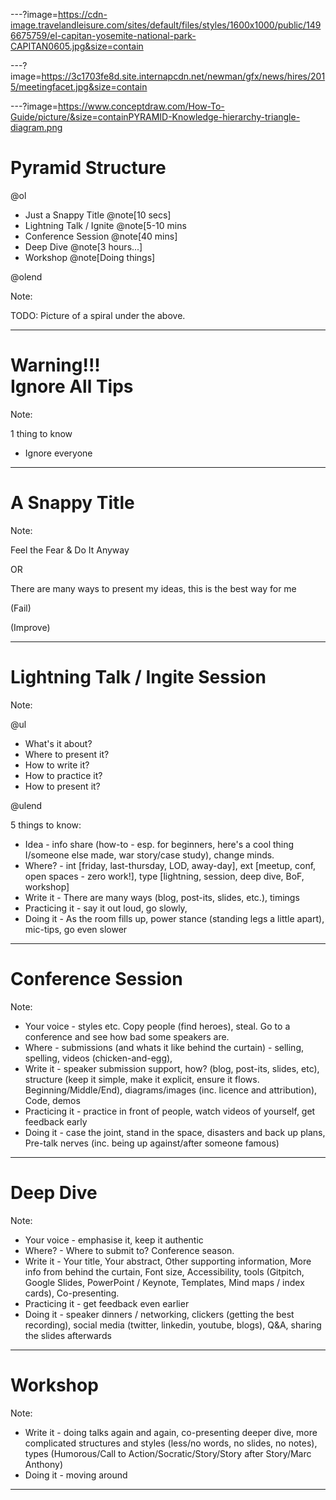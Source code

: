 ---?image=https://cdn-image.travelandleisure.com/sites/default/files/styles/1600x1000/public/1496675759/el-capitan-yosemite-national-park-CAPITAN0605.jpg&size=contain

---?image=https://3c1703fe8d.site.internapcdn.net/newman/gfx/news/hires/2015/meetingfacet.jpg&size=contain

---?image=https://www.conceptdraw.com/How-To-Guide/picture/&size=containPYRAMID-Knowledge-hierarchy-triangle-diagram.png
# Pyramid Structure

@ol

* Just a Snappy Title @note[10 secs]
* Lightning Talk / Ignite @note[5-10 mins
* Conference Session @note[40 mins]
* Deep Dive @note[3 hours...]
* Workshop @note[Doing things]

@olend

Note:

TODO: Picture of a spiral under the above.

---

# Warning!!!</br>Ignore All Tips

Note:

1 thing to know

* Ignore everyone

---

# A Snappy Title

Note:

Feel the Fear & Do It Anyway 

OR 

There are many ways to present my ideas, this is the best way for me

(Fail)

(Improve)

---

# Lightning Talk / Ingite Session

Note:

@ul

* What's it about?
* Where to present it?
* How to write it?
* How to practice it?
* How to present it? 

@ulend

5 things to know:
 
* Idea - info share (how-to - esp. for beginners, here's a cool thing I/someone else made, war story/case study), change minds.
* Where? - int [friday, last-thursday, LOD, away-day], ext [meetup, conf, open spaces - zero work!], type [lightning, session, deep dive, BoF, workshop]
* Write it - There are many ways (blog, post-its, slides, etc.), timings
* Practicing it - say it out loud, go slowly, 
* Doing it - As the room fills up, power stance (standing legs a little apart), mic-tips, go even slower

---

# Conference Session

Note:

* Your voice - styles etc.  Copy people (find heroes), steal. Go to a conference and see how bad some speakers are. 
* Where - submissions (and whats it like behind the curtain) - selling, spelling, videos (chicken-and-egg),
* Write it - speaker submission support, how? (blog, post-its, slides, etc), structure (keep it simple, make it explicit, ensure it flows. Beginning/Middle/End), diagrams/images (inc. licence and attribution), Code, demos
* Practicing it - practice in front of people, watch videos of yourself, get feedback early
* Doing it - case the joint, stand in the space, disasters and back up plans, Pre-talk nerves (inc. being up against/after someone famous)

---

# Deep Dive

Note:

* Your voice - emphasise it, keep it authentic
* Where? - Where to submit to? Conference season.
* Write it - Your title, Your abstract, Other supporting information, More info from behind the curtain, Font size, Accessibility, tools (Gitpitch, Google Slides, PowerPoint / Keynote, Templates, Mind maps / index cards), Co-presenting.
* Practicing it - get feedback even earlier 
* Doing it - speaker dinners / networking, clickers (getting the best recording), social media (twitter, linkedin, youtube, blogs), Q&A, sharing the slides afterwards

---

# Workshop

Note:

* Write it - doing talks again and again, co-presenting deeper dive, more complicated structures and styles (less/no words, no slides, no notes), types (Humorous/Call to Action/Socratic/Story/Story after Story/Marc Anthony)
* Doing it - moving around

---